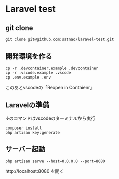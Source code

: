 # Laravel test

## git clone

```
git clone git@github.com:satnao/laravel-test.git
```

## 開発環境を作る

```
cp -r .devcontainer.example .devcontainer
cp -r .vscode.example .vscode
cp .env.example .env
```

このあとvscodeの「Reopen in Contaienr」

## Laravelの準備

↓のコマンドはvscodeのターミナルから実行

```
composer install
php artisan key:generate
```

## サーバー起動

```
php artisan serve --host=0.0.0.0 --port=8080
```

http://localhost:8080 を開く
